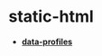 <!-- generated by markdown-notes-tree -->

# static-html

<!-- optional markdown-notes-tree directory description starts here -->

<!-- optional markdown-notes-tree directory description ends here -->

- [**data-profiles**](data-profiles)

